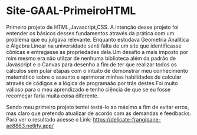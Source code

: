 # Site-GAAL-PrimeiroHTML

Primeiro projeto de HTML,Javascript,CSS.
A intenção desse projeto foi entender os básicos desses fundamentos através da prática com um problema que eu julgava relevante. Enquanto estudava Geometria Analítica e Álgebra Linear na universidade senti falta de um site que identificasse cônicas e entregasse as propriedades dela.Um desafio a mais imposto por mim mesmo era não utilzar de nenhuma biblioteca além da padrão de Javascript e o Canvas para desenho a fim de ter que realizar todos os cálculos sem pular etapas com o intuito de demonstrar meu conhecimento matemático sobre o assunto e aprimorar minhas habilidades de calcular através de códigos e a lógica de programaão por trás destes.Foi muito valioso para o meu aprendizado e tenho ciência de que se eu fosse recomeçar faria muita coisa diferente.



Sendo meu primeiro projeto tentei testá-lo ao máximo a fim de evitar erros, mas claro que pretendo atualizar de acordo com as demandas e feedbacks.
Para ver o resultado acesse o Link: https://delicate-frangipane-ae8863.netlify.app/
